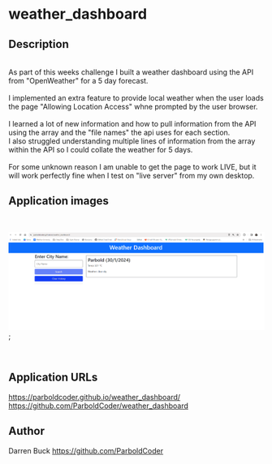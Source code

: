 # weather_dashboard

## Description
<br>
As part of this weeks challenge I built a weather dashboard using the API from "OpenWeather" for a 5 day forecast.
<br>
<br>
I implemented an extra feature to provide local weather when the user loads the page "Allowing Location Access" whne prompted by the user browser.
<br>
<br>
I learned a lot of new information and how to pull information from the API using the array and the "file names" the api uses for each section.
<br>
I also struggled understanding multiple lines of information from the array within the API so I could collate the weather for 5 days.
<br>
<br>
For some unknown reason I am unable to get the page to work LIVE, but it will work perfectly fine when I test on "live server" from my own desktop.
<br>

## Application images

<br>

![ApplicationImage](./assets/images/ScreenshotMain.png);

<br>

## Application URLs
https://parboldcoder.github.io/weather_dashboard/
<br>
https://github.com/ParboldCoder/weather_dashboard
<br>
## Author
Darren Buck
https://github.com/ParboldCoder